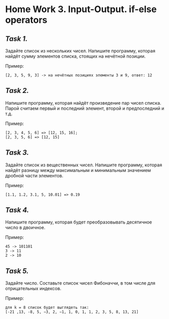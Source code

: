 # **Home Work 3. Input-Output. if-else operators**
## *Task 1.*
Задайте список из нескольких чисел. Напишите программу, которая найдёт сумму элементов списка, стоящих на нечётной позиции.

Пример:

    [2, 3, 5, 9, 3] -> на нечётных позициях элементы 3 и 9, ответ: 12
## *Task 2.*
Напишите программу, которая найдёт произведение пар чисел списка. Парой считаем первый и последний элемент, второй и предпоследний и т.д.

Пример:

    [2, 3, 4, 5, 6] => [12, 15, 16];
    [2, 3, 5, 6] => [12, 15]
## *Task 3.*
Задайте список из вещественных чисел. Напишите программу, которая найдёт разницу между максимальным и минимальным значением дробной части элементов.

Пример:

    [1.1, 1.2, 3.1, 5, 10.01] => 0.19
## *Task 4.*
Напишите программу, которая будет преобразовывать десятичное число в двоичное.

Пример:

    45 -> 101101
    3 -> 11
    2 -> 10
## *Task 5.*
Задайте число. Составьте список чисел Фибоначчи, в том числе для отрицательных индексов.

Пример:

    для k = 8 список будет выглядеть так: 
    [-21 ,13, -8, 5, −3, 2, −1, 1, 0, 1, 1, 2, 3, 5, 8, 13, 21]